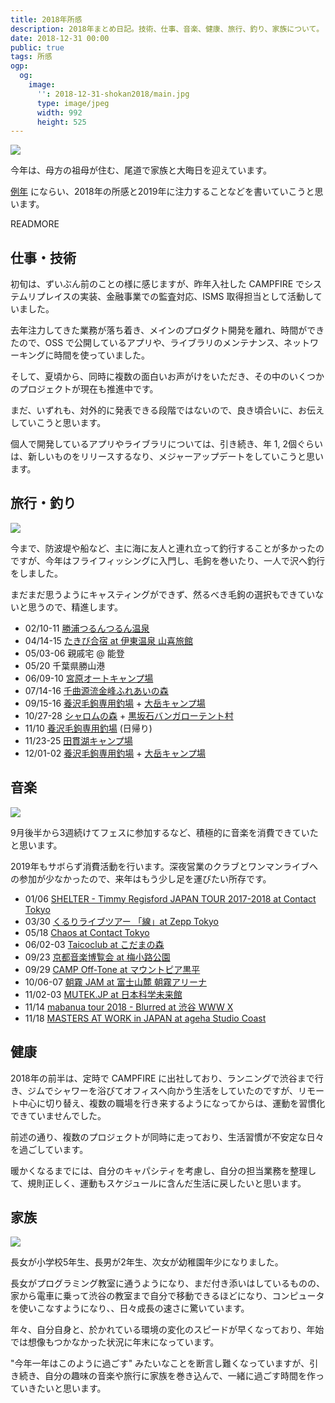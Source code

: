 ```yaml
---
title: 2018年所感
description: 2018年まとめ日記。技術、仕事、音楽、健康、旅行、釣り、家族について。
date: 2018-12-31 00:00
public: true
tags: 所感
ogp:
  og:
    image:
      '': 2018-12-31-shokan2018/main.jpg
      type: image/jpeg
      width: 992
      height: 525
---
```


![](2018-12-31-shokan2018/main.jpg)

今年は、母方の祖母が住む、尾道で家族と大晦日を迎えています。

[例年](/t/所感/) にならい、2018年の所感と2019年に注力することなどを書いていこうと思います。

READMORE

## 仕事・技術

初旬は、ずいぶん前のことの様に感じますが、昨年入社した CAMPFIRE でシステムリプレイスの実装、金融事業での監査対応、ISMS 取得担当として活動していました。

去年注力してきた業務が落ち着き、メインのプロダクト開発を離れ、時間ができたので、OSS で公開しているアプリや、ライブラリのメンテナンス、ネットワーキングに時間を使っていました。

そして、夏頃から、同時に複数の面白いお声がけをいただき、その中のいくつかのプロジェクトが現在も推進中です。

まだ、いずれも、対外的に発表できる段階ではないので、良き頃合いに、お伝えしていこうと思います。

個人で開発しているアプリやライブラリについては、引き続き、年 1, 2個ぐらいは、新しいものをリリースするなり、メジャーアップデートをしていこうと思います。

## 旅行・釣り

![](2018-12-31-shokan2018/trout.jpg)

今まで、防波堤や船など、主に海に友人と連れ立って釣行することが多かったのですが、今年はフライフィッシングに入門し、毛鉤を巻いたり、一人で沢へ釣行をしました。

まだまだ思うようにキャスティングができず、然るべき毛鉤の選択もできていないと思うので、精進します。

- 02/10-11 [勝浦つるんつるん温泉](http://katuuraonsen.com/)
- 04/14-15 [たきび合宿 at 伊東温泉 山喜旅館](https://inside.campfire.co.jp/updates/2018/04/17/takibicamp1/)
- 05/03-06 親戚宅 @ 能登
- 05/20 千葉県勝山港
- 06/09-10 [宮原オートキャンプ場](http://www.camp-miyahara.com/)
- 07/14-16 [千曲源流金峰ふれあいの森](http://w2.avis.ne.jp/~mawarime/fureai.htm)
- 09/15-16 [養沢毛鉤専用釣場] + [大岳キャンプ場]
- 10/27-28 [シャロムの森] + [黒坂石バンガローテント村]
- 11/10 [養沢毛鉤専用釣場] (日帰り)
- 11/23-25 [田貫湖キャンプ場](https://tanukiko.com/)
- 12/01-02 [養沢毛鉤専用釣場] + [大岳キャンプ場]

## 音楽

![](2018-12-31-shokan2018/asagiri.jpg)

9月後半から3週続けてフェスに参加するなど、積極的に音楽を消費できていたと思います。

2019年もサボらず消費活動を行います。深夜営業のクラブとワンマンライブへの参加が少なかったので、来年はもう少し足を運びたい所存です。

- 01/06 [SHELTER - Timmy Regisford JAPAN TOUR 2017-2018 at Contact Tokyo](http://www.contacttokyo.com/schedule/shelter-japan-tour-2017/)
- 03/30 [くるりライブツアー 「線」at Zepp Tokyo](https://www.red-hot.ne.jp/play/detail.php?pid=py15763)
- 05/18 [Chaos at Contact Tokyo](http://www.contacttokyo.com/schedule/chaos-5/)
- 06/02-03 [Taicoclub at こだまの森](https://taicoclub.com/18/)
- 09/23 [京都音楽博覧会 at 梅小路公園](http://kyotoonpaku.net/2018/)
- 09/29 [CAMP Off-Tone at マウントピア黒平](http://www.offtone.in/camp/)
- 10/06-07 [朝霧 JAM at 富士山麓 朝霧アリーナ](http://asagirijam.jp/)
- 11/02-03 [MUTEK.JP at 日本科学未来館](https://mutek.jp/)
- 11/14 [mabanua tour 2018 - Blurred at 渋谷 WWW X](http://mabanua.com/live/2018/tour2018_blurred/)
- 11/18 [MASTERS AT WORK in JAPAN at ageha Studio Coast](http://mawinjapan.com/)

## 健康

2018年の前半は、定時で CAMPFIRE に出社しており、ランニングで渋谷まで行き、ジムでシャワーを浴びてオフィスへ向かう生活をしていたのですが、リモート中心に切り替え、複数の職場を行き来するようになってからは、運動を習慣化できていませんでした。

前述の通り、複数のプロジェクトが同時に走っており、生活習慣が不安定な日々を過ごしています。

暖かくなるまでには、自分のキャパシティを考慮し、自分の担当業務を整理して、規則正しく、運動もスケジュールに含んだ生活に戻したいと思います。

## 家族

![](2018-12-31-shokan2018/family.jpg)

長女が小学校5年生、長男が2年生、次女が幼稚園年少になりました。

長女がプログラミング教室に通うようになり、まだ付き添いはしているものの、家から電車に乗って渋谷の教室まで自分で移動できるほどになり、コンピュータを使いこなすようになり、、日々成長の速さに驚いています。

年々、自分自身と、於かれている環境の変化のスピードが早くなっており、年始では想像もつかなかった状況に年末になっています。

"今年一年はこのように過ごす" みたいなことを断言し難くなっていますが、引き続き、自分の趣味の音楽や旅行に家族を巻き込んで、一緒に過ごす時間を作っていきたいと思います。

[大岳キャンプ場]: http://otakecamp.web.fc2.com/
[養沢毛鉤専用釣場]: http://yozawa.jp/
[シャロムの森]: http://shalomnet.net/
[黒坂石バンガローテント村]: https://www.kurozakaishi.com/
